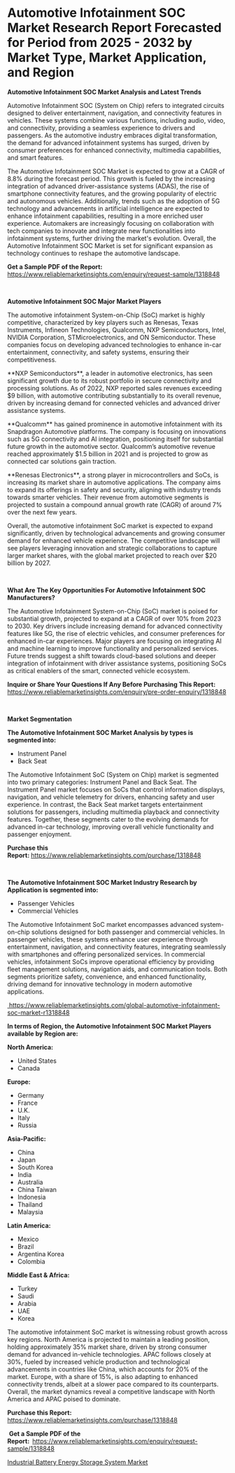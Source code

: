 <p><h1>Automotive Infotainment SOC Market Research Report Forecasted for Period from 2025 -  2032 by Market Type, Market Application, and Region</h1></p><p><strong>Automotive Infotainment SOC Market Analysis and Latest Trends</strong></p>
<p><p>Automotive Infotainment SOC (System on Chip) refers to integrated circuits designed to deliver entertainment, navigation, and connectivity features in vehicles. These systems combine various functions, including audio, video, and connectivity, providing a seamless experience to drivers and passengers. As the automotive industry embraces digital transformation, the demand for advanced infotainment systems has surged, driven by consumer preferences for enhanced connectivity, multimedia capabilities, and smart features.</p><p>The Automotive Infotainment SOC Market is expected to grow at a CAGR of 8.8% during the forecast period. This growth is fueled by the increasing integration of advanced driver-assistance systems (ADAS), the rise of smartphone connectivity features, and the growing popularity of electric and autonomous vehicles. Additionally, trends such as the adoption of 5G technology and advancements in artificial intelligence are expected to enhance infotainment capabilities, resulting in a more enriched user experience. Automakers are increasingly focusing on collaboration with tech companies to innovate and integrate new functionalities into infotainment systems, further driving the market's evolution. Overall, the Automotive Infotainment SOC Market is set for significant expansion as technology continues to reshape the automotive landscape.</p></p>
<p><strong>Get a Sample PDF of the Report:&nbsp;</strong> <a href="https://www.reliablemarketinsights.com/enquiry/request-sample/1318848?utm_campaign=3196&utm_medium=2&utm_source=Github&utm_content=ia&utm_term=29032025&utm_id=automotive-infotainment-soc">https://www.reliablemarketinsights.com/enquiry/request-sample/1318848</a></p>
<p>&nbsp;</p>
<p><strong>Automotive Infotainment SOC Major Market Players</strong></p>
<p><p>The automotive infotainment System-on-Chip (SoC) market is highly competitive, characterized by key players such as Renesas, Texas Instruments, Infineon Technologies, Qualcomm, NXP Semiconductors, Intel, NVIDIA Corporation, STMicroelectronics, and ON Semiconductor. These companies focus on developing advanced technologies to enhance in-car entertainment, connectivity, and safety systems, ensuring their competitiveness.</p><p>**NXP Semiconductors**, a leader in automotive electronics, has seen significant growth due to its robust portfolio in secure connectivity and processing solutions. As of 2022, NXP reported sales revenues exceeding $9 billion, with automotive contributing substantially to its overall revenue, driven by increasing demand for connected vehicles and advanced driver assistance systems.</p><p>**Qualcomm** has gained prominence in automotive infotainment with its Snapdragon Automotive platforms. The company is focusing on innovations such as 5G connectivity and AI integration, positioning itself for substantial future growth in the automotive sector. Qualcomm’s automotive revenue reached approximately $1.5 billion in 2021 and is projected to grow as connected car solutions gain traction.</p><p>**Renesas Electronics**, a strong player in microcontrollers and SoCs, is increasing its market share in automotive applications. The company aims to expand its offerings in safety and security, aligning with industry trends towards smarter vehicles. Their revenue from automotive segments is projected to sustain a compound annual growth rate (CAGR) of around 7% over the next few years.</p><p>Overall, the automotive infotainment SoC market is expected to expand significantly, driven by technological advancements and growing consumer demand for enhanced vehicle experience. The competitive landscape will see players leveraging innovation and strategic collaborations to capture larger market shares, with the global market projected to reach over $20 billion by 2027.</p></p>
<p>&nbsp;</p>
<p><strong>What Are The Key Opportunities For Automotive Infotainment SOC Manufacturers?</strong></p>
<p><p>The Automotive Infotainment System-on-Chip (SoC) market is poised for substantial growth, projected to expand at a CAGR of over 10% from 2023 to 2030. Key drivers include increasing demand for advanced connectivity features like 5G, the rise of electric vehicles, and consumer preferences for enhanced in-car experiences. Major players are focusing on integrating AI and machine learning to improve functionality and personalized services. Future trends suggest a shift towards cloud-based solutions and deeper integration of infotainment with driver assistance systems, positioning SoCs as critical enablers of the smart, connected vehicle ecosystem.</p></p>
<p><strong>Inquire or Share Your Questions If Any Before Purchasing This Report:</strong> <a href="https://www.reliablemarketinsights.com/enquiry/pre-order-enquiry/1318848?utm_campaign=3196&utm_medium=2&utm_source=Github&utm_content=ia&utm_term=29032025&utm_id=automotive-infotainment-soc">https://www.reliablemarketinsights.com/enquiry/pre-order-enquiry/1318848</a></p>
<p>&nbsp;</p>
<p><strong>Market Segmentation</strong></p>
<p><strong>The Automotive Infotainment SOC Market Analysis by types is segmented into:</strong></p>
<p><ul><li>Instrument Panel</li><li>Back Seat</li></ul></p>
<p><p>The Automotive Infotainment SoC (System on Chip) market is segmented into two primary categories: Instrument Panel and Back Seat. The Instrument Panel market focuses on SoCs that control information displays, navigation, and vehicle telemetry for drivers, enhancing safety and user experience. In contrast, the Back Seat market targets entertainment solutions for passengers, including multimedia playback and connectivity features. Together, these segments cater to the evolving demands for advanced in-car technology, improving overall vehicle functionality and passenger enjoyment.</p></p>
<p><strong>Purchase this Report:&nbsp;</strong><a href="https://www.reliablemarketinsights.com/purchase/1318848?utm_campaign=3196&utm_medium=2&utm_source=Github&utm_content=ia&utm_term=29032025&utm_id=automotive-infotainment-soc">https://www.reliablemarketinsights.com/purchase/1318848</a></p>
<p>&nbsp;</p>
<p><strong>The Automotive Infotainment SOC Market Industry Research by Application is segmented into:</strong></p>
<p><ul><li>Passenger Vehicles</li><li>Commercial Vehicles</li></ul></p>
<p><p>The Automotive Infotainment SoC market encompasses advanced system-on-chip solutions designed for both passenger and commercial vehicles. In passenger vehicles, these systems enhance user experience through entertainment, navigation, and connectivity features, integrating seamlessly with smartphones and offering personalized services. In commercial vehicles, infotainment SoCs improve operational efficiency by providing fleet management solutions, navigation aids, and communication tools. Both segments prioritize safety, convenience, and enhanced functionality, driving demand for innovative technology in modern automotive applications.</p></p>
<p><a href="https://www.reliablemarketinsights.com/global-automotive-infotainment-soc-market-r1318848?utm_campaign=3196&utm_medium=2&utm_source=Github&utm_content=ia&utm_term=29032025&utm_id=automotive-infotainment-soc">&nbsp;https://www.reliablemarketinsights.com/global-automotive-infotainment-soc-market-r1318848</a></p>
<p><strong>In terms of Region, the Automotive Infotainment SOC Market Players available by Region are:</strong></p>
<p>
    <p> <strong> North America: </strong>
        <ul>
            <li>United States</li>
            <li>Canada</li>
        </ul>
        </p> 
    <p> <strong> Europe: </strong>
        <ul>
            <li>Germany</li>
            <li>France</li>
            <li>U.K.</li>
            <li>Italy</li>
            <li>Russia</li>
        </ul>
        </p> 
    <p> <strong> Asia-Pacific: </strong>
        <ul>
            <li>China</li>
            <li>Japan</li>
            <li>South Korea</li>
            <li>India</li>
            <li>Australia</li>
            <li>China Taiwan</li>
            <li>Indonesia</li>
            <li>Thailand</li>
            <li>Malaysia</li>
        </ul>
        </p> 
    <p> <strong> Latin America: </strong>
        <ul>
            <li>Mexico</li>
            <li>Brazil</li>
            <li>Argentina Korea</li>
            <li>Colombia</li>
        </ul>
        </p> 
    <p> <strong> Middle East & Africa: </strong>
        <ul>
            <li>Turkey</li>
            <li>Saudi</li>
            <li>Arabia</li>
            <li>UAE</li>
            <li>Korea</li>
        </ul>
    </p>
    </p>
<p><p>The automotive infotainment SoC market is witnessing robust growth across key regions. North America is projected to maintain a leading position, holding approximately 35% market share, driven by strong consumer demand for advanced in-vehicle technologies. APAC follows closely at 30%, fueled by increased vehicle production and technological advancements in countries like China, which accounts for 20% of the market. Europe, with a share of 15%, is also adapting to enhanced connectivity trends, albeit at a slower pace compared to its counterparts. Overall, the market dynamics reveal a competitive landscape with North America and APAC poised to dominate.</p></p>
<p><strong>Purchase this Report: </strong><a href="https://www.reliablemarketinsights.com/purchase/1318848?utm_campaign=3196&utm_medium=2&utm_source=Github&utm_content=ia&utm_term=29032025&utm_id=automotive-infotainment-soc">https://www.reliablemarketinsights.com/purchase/1318848</a></p>
<p>&nbsp;<strong>Get a Sample PDF of the Report:&nbsp;&nbsp;</strong><a href="https://www.reliablemarketinsights.com/enquiry/request-sample/1318848?utm_campaign=3196&utm_medium=2&utm_source=Github&utm_content=ia&utm_term=29032025&utm_id=automotive-infotainment-soc">https://www.reliablemarketinsights.com/enquiry/request-sample/1318848</a></p>
<p><strong></strong></p>
<p><p><a href="https://github.com/geyangvayora/Market-Research-Report-List-1/blob/main/industrial-battery-energy-storage-system-market.md?utm_campaign=3196&utm_medium=2&utm_source=Github&utm_content=ia&utm_term=29032025&utm_id=automotive-infotainment-soc">Industrial Battery Energy Storage System Market</a></p></p>